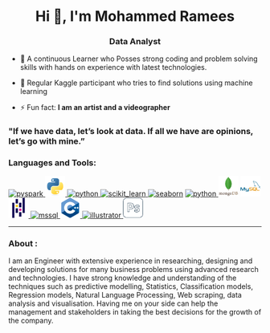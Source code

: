 <h1 align="center">Hi 👋, I'm Mohammed Ramees</h1>
<h3 align="center">Data Analyst</h3>

- 🔭 A continuous Learner who Posses strong coding and problem solving skills with hands on experience with latest technologies.

- 🧩 Regular Kaggle participant who tries to find solutions using machine learning

- ⚡ Fun fact: **I am an artist and a videographer**

<h3 align="left">"If we have data, let’s look at data. If all we have are opinions, let’s go with mine.”</h3>
<p align="left">
</p>

<h3 align="left">Languages and Tools:</h3>

  <a href="https://spark.apache.org/docs/latest/api/python/" target="_blank" rel="noreferrer">
  <img src="https://upload.wikimedia.org/wikipedia/commons/f/f3/Apache_Spark_logo.svg" alt="pyspark" width="40" height="40"/> </a>

  <a href="https://www.python.org" target="_blank" rel="noreferrer">
  <img src="https://raw.githubusercontent.com/devicons/devicon/master/icons/python/python-original.svg" alt="python" width="40" height="40"/> </a>
  
  <a href="https://pytorch.org/" target="_blank" rel="noreferrer">
  <img src="https://editor.analyticsvidhya.com/uploads/22024tf.png" alt="python" width="40" height="40"/> </a>
  
  <a href="https://scikit-learn.org/" target="_blank" rel="noreferrer">
  <img src="https://upload.wikimedia.org/wikipedia/commons/0/05/Scikit_learn_logo_small.svg" alt="scikit_learn" width="40" height="40"/> </a>
  
  <a href="https://seaborn.pydata.org/" target="_blank" rel="noreferrer">
  <img src="https://seaborn.pydata.org/_images/logo-mark-lightbg.svg" alt="seaborn" width="40" height="40"/></a>
  
  <a href="https://pytorch.org/" target="_blank" rel="noreferrer">
  <img src="https://pytorch.org/assets/images/pytorch-logo.png" alt="python" width="40" height="40"/> </a>
  
  <a href="https://www.python.org" target="_blank" rel="noreferrer">
  <img src="https://raw.githubusercontent.com/devicons/devicon/master/icons/mongodb/mongodb-original-wordmark.svg" alt="mongodb" width="40" height="40"/></a>
  
  <a href="https://www.microsoft.com/en-us/sql-server" target="_blank" rel="noreferrer">
  <img src="https://raw.githubusercontent.com/devicons/devicon/master/icons/mysql/mysql-original-wordmark.svg" alt="mysql" width="40" height="40"/> </a>
  
  <a href="https://pandas.pydata.org/" target="_blank" rel="noreferrer">
  <img src="https://raw.githubusercontent.com/devicons/devicon/2ae2a900d2f041da66e950e4d48052658d850630/icons/pandas/pandas-original.svg" alt="pandas" width="40" height="40"/> </a> 
  
  <a href="https://www.photoshop.com/en" target="_blank" rel="noreferrer">
  <img src="https://www.svgrepo.com/show/303229/microsoft-sql-server-logo.svg" alt="mssql" width="40" height="40"/> </a> 
  
  <a href="https://www.mysql.com/" target="_blank" rel="noreferrer">
  <img src="https://raw.githubusercontent.com/devicons/devicon/master/icons/cplusplus/cplusplus-original.svg" alt="cplusplus" width="40" height="40"/> </a> 
  
  <a href="https://www.adobe.com/in/products/illustrator.html" target="_blank" rel="noreferrer">
  <img src="https://www.vectorlogo.zone/logos/adobe_illustrator/adobe_illustrator-icon.svg" alt="illustrator" width="40" height="40"/> </a> 
  
  <a href="https://www.mongodb.com/" target="_blank" rel="noreferrer">
  <img src="https://raw.githubusercontent.com/devicons/devicon/master/icons/photoshop/photoshop-line.svg" alt="photoshop" width="40" height="40"/> </a> 
  
  

***

### About :
I am an Engineer with extensive experience in researching, designing and developing solutions for many business problems using advanced research and technologies. I have strong knowledge and understanding of the techniques such as predictive modelling, Statistics, Classification models, Regression models, Natural Language Processing, Web scraping, data analysis and visualisation. Having me on your side can help the management and stakeholders in taking the best decisions for the growth of the company.

